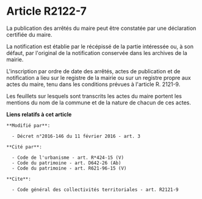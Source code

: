 # Article R2122-7

La publication des arrêtés du maire peut être constatée par une déclaration certifiée du maire. 

La notification est établie par le récépissé de la partie intéressée ou, à son défaut, par l'original de la notification
conservée dans les archives de la mairie. 

L'inscription par ordre de date des arrêtés, actes de publication et de notification a lieu sur le registre de la mairie ou
sur un registre propre aux actes du maire, tenu dans les conditions prévues à l'article R. 2121-9. 

Les feuillets sur lesquels sont transcrits les actes du maire portent les mentions du nom de la commune et de la nature de
chacun de ces actes.

**Liens relatifs à cet article**

	**Modifié par**:

	  - Décret n°2016-146 du 11 février 2016 - art. 3

	**Cité par**:

	  - Code de l'urbanisme - art. R*424-15 (V)
	  - Code du patrimoine - art. D642-26 (Ab)
	  - Code du patrimoine - art. R621-96-15 (V)

	**Cite**:

	  - Code général des collectivités territoriales - art. R2121-9

